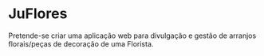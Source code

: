 # JuFlores
Pretende-se criar uma aplicação web para divulgação e gestão de arranjos florais/peças de 
decoração de uma Florista. 

